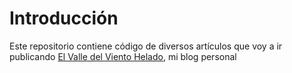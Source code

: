 # Introducción

Este repositorio contiene  código de diversos artículos que voy a ir publicando [El Valle del Viento Helado](http://icewinddale.blogspot.com.es), mi blog personal
